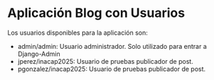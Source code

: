 # Aplicación Blog con Usuarios
Los usuarios disponibles para la aplicación son:

- admin/admin: Usuario administrador. Solo utilizado para entrar a Django-Admin
- jperez/inacap2025: Usuario de pruebas publicador de post.
- pgonzalez/inacap2025: Usuario de pruebas publicador de post.